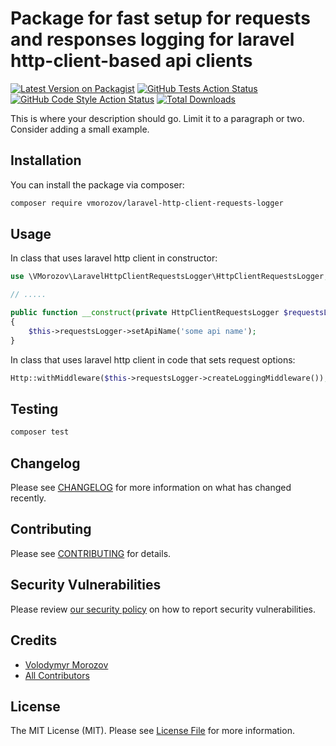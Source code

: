 # Package for fast setup for requests and responses logging for laravel http-client-based api clients

[![Latest Version on Packagist](https://img.shields.io/packagist/v/vmorozov/laravel-http-client-requests-logger.svg?style=flat-square)](https://packagist.org/packages/vmorozov/laravel-http-client-requests-logger)
[![GitHub Tests Action Status](https://img.shields.io/github/actions/workflow/status/freezer278/laravel-http-client-requests-logger/run-tests.yml?branch=master&label=tests&style=flat-square)](https://github.com/freezer278/laravel-http-client-requests-logger/actions?query=workflow%3Arun-tests+branch%3Amaster)
[![GitHub Code Style Action Status](https://img.shields.io/github/actions/workflow/status/freezer278/laravel-http-client-requests-logger/fix-php-code-style-issues.yml?branch=master&label=code%20style&style=flat-square)](https://github.com/freezer278/laravel-http-client-requests-logger/actions?query=workflow%3A"Fix+PHP+code+style+issues"+branch%3Amaster)
[![Total Downloads](https://img.shields.io/packagist/dt/vmorozov/laravel-http-client-requests-logger.svg?style=flat-square)](https://packagist.org/packages/vmorozov/laravel-http-client-requests-logger)

This is where your description should go. Limit it to a paragraph or two. Consider adding a small example.

## Installation

You can install the package via composer:

```bash
composer require vmorozov/laravel-http-client-requests-logger
```

## Usage

In class that uses laravel http client in constructor:

```php
use \VMorozov\LaravelHttpClientRequestsLogger\HttpClientRequestsLogger;

// .....

public function __construct(private HttpClientRequestsLogger $requestsLogger)
{
    $this->requestsLogger->setApiName('some api name');
}
```

In class that uses laravel http client in code that sets request options:
```php
Http::withMiddleware($this->requestsLogger->createLoggingMiddleware());
```

## Testing

```bash
composer test
```

## Changelog

Please see [CHANGELOG](CHANGELOG.md) for more information on what has changed recently.

## Contributing

Please see [CONTRIBUTING](CONTRIBUTING.md) for details.

## Security Vulnerabilities

Please review [our security policy](../../security/policy) on how to report security vulnerabilities.

## Credits

- [Volodymyr Morozov](https://github.com/v.morozov)
- [All Contributors](../../contributors)

## License

The MIT License (MIT). Please see [License File](LICENSE.md) for more information.
